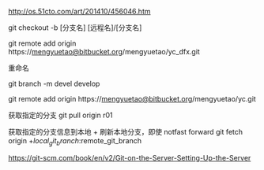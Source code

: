 http://os.51cto.com/art/201410/456046.htm


git checkout -b [分支名] [远程名]/[分支名]


 git remote add origin https://mengyuetao@bitbucket.org/mengyuetao/yc_dfx.git

重命名

git branch -m devel develop

git remote add origin https://mengyuetao@bitbucket.org/mengyuetao/yc.git




获取指定的分支
git pull origin r01


获取指定的分支信息到本地 + 刷新本地分支，即使 notfast forward
git fetch origin +$local_git_branch:$remote_git_branch



https://git-scm.com/book/en/v2/Git-on-the-Server-Setting-Up-the-Server

